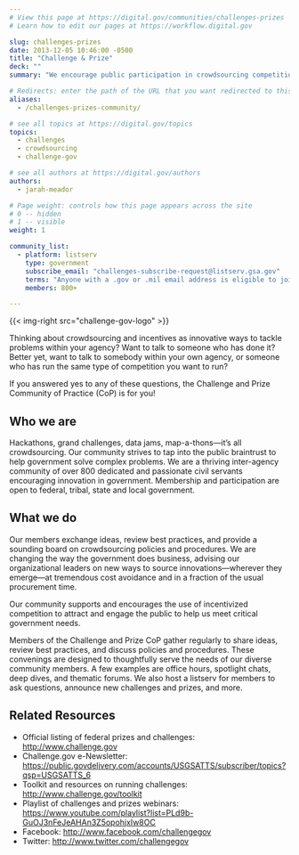 ```yaml
---
# View this page at https://digital.gov/communities/challenges-prizes
# Learn how to edit our pages at https://workflow.digital.gov

slug: challenges-prizes
date: 2013-12-05 10:46:00 -0500
title: "Challenge & Prize"
deck: ""
summary: "We encourage public participation in crowdsourcing competitions to find innovative government solutions."

# Redirects: enter the path of the URL that you want redirected to this page
aliases:
  - /challenges-prizes-community/

# see all topics at https://digital.gov/topics
topics:
  - challenges
  - crowdsourcing
  - challenge-gov

# see all authors at https://digital.gov/authors
authors:
  - jarah-meador

# Page weight: controls how this page appears across the site
# 0 -- hidden
# 1 -- visible
weight: 1

community_list:
  - platform: listserv
    type: government
    subscribe_email: "challenges-subscribe-request@listserv.gsa.gov"
    terms: "Anyone with a .gov or .mil email address is eligible to join"
    members: 800+

---
```


{{< img-right src="challenge-gov-logo" >}}

Thinking about crowdsourcing and incentives as innovative ways to tackle problems within your agency? Want to talk to someone who has done it? Better yet, want to talk to somebody within your own agency, or someone who has run the same type of competition you want to run?

If you answered yes to any of these questions, the Challenge and Prize Community of Practice (CoP) is for you!

## Who we are

Hackathons, grand challenges, data jams, map-a-thons—it’s all crowdsourcing. Our community strives to tap into the public braintrust to help government solve complex problems. We are a thriving inter-agency community of over 800 dedicated and passionate civil servants encouraging innovation in government. Membership and participation are open to federal, tribal, state and local government.

## What we do

Our members exchange ideas, review best practices, and provide a sounding board on crowdsourcing policies and procedures. We are changing the way the government does business, advising our organizational leaders on new ways to source innovations—wherever they emerge—at tremendous cost avoidance and in a fraction of the usual procurement time.

Our community supports and encourages the use of incentivized competition to attract and engage the public to help us meet critical government needs.

Members of the Challenge and Prize CoP gather regularly to share ideas, review best practices, and discuss policies and procedures. These convenings are designed to thoughtfully serve the needs of our diverse community members. A few examples are office hours, spotlight chats, deep dives, and thematic forums. We also host a listserv for members to ask questions, announce new challenges and prizes, and more. 

## Related Resources

- Official listing of federal prizes and challenges: http://www.challenge.gov
- Challenge.gov e-Newsletter: https://public.govdelivery.com/accounts/USGSATTS/subscriber/topics?qsp=USGSATTS_6
- Toolkit and resources on running challenges: http://www.challenge.gov/toolkit
- Playlist of challenges and prizes webinars: https://www.youtube.com/playlist?list=PLd9b-GuOJ3nFeJeAHAn3Z5opohjxIw8OC
- Facebook: http://www.facebook.com/challengegov
- Twitter: http://www.twitter.com/challengegov
